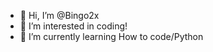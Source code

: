 - 👋 Hi, I’m @Bingo2x
- 👀 I’m interested in coding!
- 🌱 I’m currently learning How to code/Python


<!---
Bingo2x/Bingo2x is a ✨ special ✨ repository because its `README.md` (this file) appears on your GitHub profile.
You can click the Preview link to take a look at your changes.
--->
